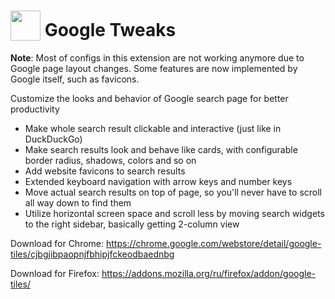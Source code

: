 # <sub><img src="https://github.com/emvaized/google-tiles-extension/blob/master/icons/google-tiles-new-icon-48.png" height="48" width="48"></sub> Google Tweaks

**Note**: Most of configs in this extension are not working anymore due to Google page layout changes. Some features are now implemented by Google itself, such as favicons.

Customize the looks and behavior of Google search page for better productivity

* Make whole search result clickable and interactive (just like in DuckDuckGo)
* Make search results look and behave like cards, with configurable border radius, shadows, colors and so on
* Add website favicons to search results 
* Extended keyboard navigation with arrow keys and number keys
* Move actual search results on top of page, so you'll never have to scroll all way down to find them
* Utilize horizontal screen space and scroll less by moving search widgets to the right sidebar, basically getting 2-column view

Download for Chrome:
https://chrome.google.com/webstore/detail/google-tiles/cjbgjibpaopnjfbhipjfckeodbaednbg

Download for Firefox:
https://addons.mozilla.org/ru/firefox/addon/google-tiles/
